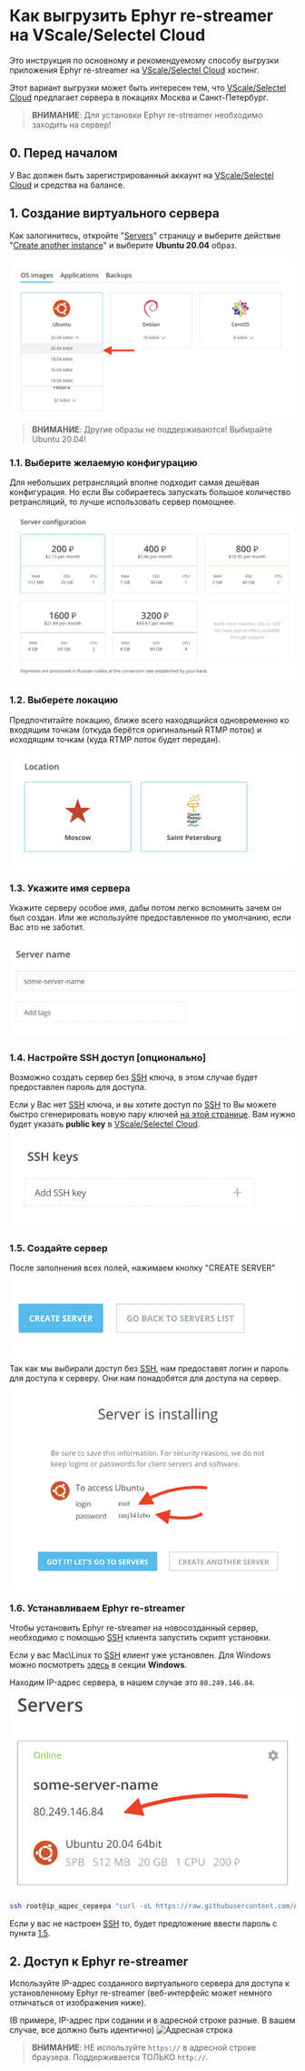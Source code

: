 Как выгрузить Ephyr re-streamer на VScale/Selectel Cloud
==============================================================

Это инструкция по основному и рекомендуемому способу выгрузки приложения Ephyr re-streamer на [VScale/Selectel Cloud] хостинг.

Этот вариант выгрузки может быть интересен тем, что [VScale/Selectel Cloud] предлагает сервера в локациях Москва и Санкт-Петербург.

> __ВНИМАНИЕ__: Для установки Ephyr re-streamer необходимо заходить на сервер!


## 0. Перед началом

У Вас должен быть зарегистрированный аккаунт на [VScale/Selectel Cloud] и средства на балансе.


## 1. Создание виртуального сервера

Как залогинитесь, откройте "[Servers]" страницу и выберите действие "[Create another instance]" и выберите **Ubuntu 20.04** образ.

![Создание виртуального сервера](images/vscale_1.0.png)

> __ВНИМАНИЕ__: Другие образы не поддерживаются! Выбирайте Ubuntu 20.04!


### 1.1. Выберите желаемую конфигурацию

Для небольших ретрансляций вполне подходит самая дешёвая конфигурация. Но если Вы собираетесь запускать большое количество ретрансляций, то лучше использовать сервер помощнее.

![Конфигурация сервера](images/vscale_1.1.png)


### 1.2. Выберете локацию

Предпочтитайте локацию, ближе всего находящийся одновременно ко входящим точкам (откуда берётся оригинальный RTMP поток) и исходящим точкам (куда RTMP поток будет передан).

![Локация](images/vscale_1.2.png)


### 1.3. Укажите имя сервера
Укажите серверу особое имя, дабы потом легко вспомнить зачем он был создан. Или же используйте предоставленное по умолчанию, если Вас это не заботит.

![Droplet name](images/vscale_1.3.png)


### 1.4. Настройте SSH доступ [опционально]
Возможно создать сервер без [SSH] ключа, в этом случае будет предоставлен пароль для доступа.

Если у Вас нет [SSH] ключа, и вы хотите доступ по [SSH] то Вы можете быстро сгенерировать новую пару ключей [на этой странице][2]. Вам нужно будет указать __public key__ в [VScale/Selectel Cloud].

![SSH доступ](images/vscale_1.4.png)


### 1.5. Создайте сервер

После заполнения всех полей, нажимаем кнопку "CREATE SERVER"

![Создание сервера](images/vscale_1.5.png)

Так как мы выбирали доступ без [SSH], нам предоставят логин и пароль для доступа к серверу. Они нам понадобятся для доступа на сервер.

![Логин и пароль доступа к серверу](images/vscale_1.5.1.png)

### 1.6. Устанавливаем Ephyr re-streamer

Чтобы установить Ephyr re-streamer на новосозданный сервер, необходимо с помощью [SSH] клиента запустить скрипт установки.

Если у вас Mac\Linux то [SSH] клиент уже установлен. Для Windows можно посмотреть [здесь][1] в секции **Windows**.

Находим IP-адрес сервера, в нашем случае это `80.249.146.84`.

![IP-адрес сервера](images/vscale_1.6.png)

```bash
ssh root@ip_адрес_сервера "curl -sL https://raw.githubusercontent.com/ALLATRA-IT/ephyr/master/components/restreamer/deploy/provision/ubuntu-20-04-x64.sh  | EPHYR_VER=0.4.0 WITH_INITIAL_UPGRADE=1 bash -s"
```

Если у вас не настроен [SSH] то, будет предложение ввести пароль с пункта [1.5](#15-%D1%81%D0%BE%D0%B7%D0%B4%D0%B0%D0%B9%D1%82%D0%B5-%D1%81%D0%B5%D1%80%D0%B2%D0%B5%D1%80).


## 2. Доступ к Ephyr re-streamer
Используйте IP-адрес созданного виртуального сервера для доступа к установленному Ephyr re-streamer (веб-интерфейс может немного отличаться от изображения ниже).

(В примере, IP-адрес при содании и в адресной строке разные. В вашем случае, все должно быть идентично)
![Адресная строка](images/browser.jpg)

> __ВНИМАНИЕ__: НЕ используйте `https://` в адресной строке браузера. Поддерживается ТОЛЬКО `http://`.
    


[Servers]: https://vscale.io/panel/scalets/
[Create another instance]: https://vscale.io/panel/scalets/new/
[VScale/Selectel Cloud]: https://vscale.io
[SSH]: https://ru.wikipedia.org/wiki/SSH
[1]: https://community.vscale.io/hc/ru/community/posts/208381785-Vscale-%D1%81%D0%BE%D0%B7%D0%B4%D0%B0%D1%91%D0%BC-%D0%BF%D0%B5%D1%80%D0%B2%D1%8B%D0%B9-%D1%81%D0%B5%D1%80%D0%B2%D0%B5%D1%80
[2]: https://app.id123.io/free-tools/key-generator
